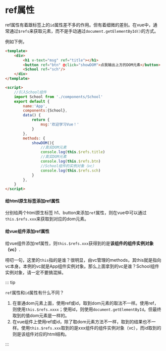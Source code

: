 # ref属性

ref属性有着跟标签上的`id`属性差不多的作用。但有着细微的差别。在vue中，通常通过`$refs`来获取元素，而不是手动通过`document.getElementById()`的方式。

例如下例，

```html
<template>
	<div>
		<h1 v-text="msg" ref="title"></h1>
		<button ref="btn" @click="showDOM">点我输出上方的DOM元素</button>
		<School ref="sch"/>
	</div>
</template>

<script>
	//引入School组件
	import School from './components/School'
	export default {
		name:'App',
		components:{School},
		data() {
			return {
				msg:'欢迎学习Vue！'
			}
		},
		methods: {
			showDOM(){
                //真实DOM元素
				console.log(this.$refs.title) 
                //真实DOM元素
				console.log(this.$refs.btn) 
                //School组件的实例对象（vc）
				console.log(this.$refs.sch) 
			}
		},
	}
</script>

```

#### 给html原生标签添加ref属性

分别给两个html原生标签 h1、button来添加`ref`属性，则在vue中可以通过`this.$refs.xxx`来获取到对应的dom元素。

#### 给vue组件添加ref属性

给vue组件添加ref属性，则`this.$refs.xxx`获得到的是**该组件的组件实例对象（vc）**.

唠叨一句，这里的`this`指的是谁？很明显，由vc管理的methods，其this就是指向vc本身。本例的vc就是App组件实例对象。那么上面拿到的vc是谁？School组件实例对象，请一定不要搞混掉。

::: tip

`ref`属性和`id`属性有什么不同？

1. 在普通dom元素上面，使用ref或id，取到dom元素的取法不一样。使用ref，则使用`this.$refs.xxxx`；使用id，则使用`document.getElementById`。但最终取到的值dom元素是一样的。
2. 在vue组件上使用ref或id，除了取dom元素方法不一样，取到的结果也不一样。使用`this.$refs.xxx`取到的是xxx组件的组件实例对象（vc），而id取到的则是该组件对应的html结构。

:::